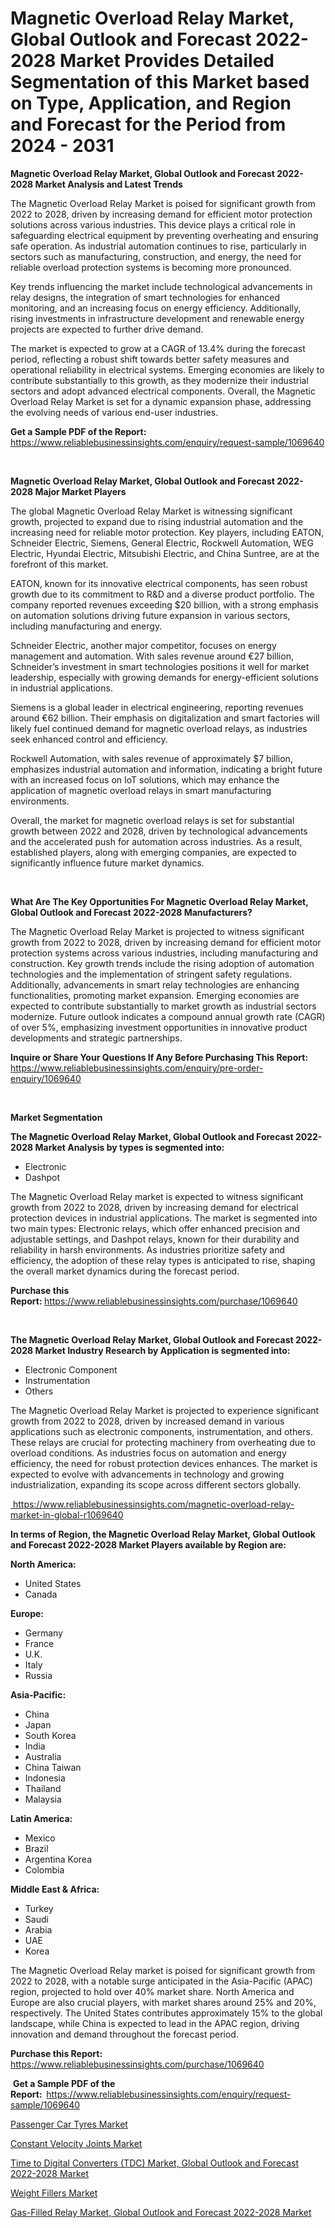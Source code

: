 <p><h1>Magnetic Overload Relay Market, Global Outlook and Forecast 2022-2028 Market Provides Detailed Segmentation of this Market based on Type, Application, and Region and Forecast for the Period from 2024 - 2031</h1></p><p><strong>Magnetic Overload Relay Market, Global Outlook and Forecast 2022-2028 Market Analysis and Latest Trends</strong></p>
<p><p>The Magnetic Overload Relay Market is poised for significant growth from 2022 to 2028, driven by increasing demand for efficient motor protection solutions across various industries. This device plays a critical role in safeguarding electrical equipment by preventing overheating and ensuring safe operation. As industrial automation continues to rise, particularly in sectors such as manufacturing, construction, and energy, the need for reliable overload protection systems is becoming more pronounced.</p><p>Key trends influencing the market include technological advancements in relay designs, the integration of smart technologies for enhanced monitoring, and an increasing focus on energy efficiency. Additionally, rising investments in infrastructure development and renewable energy projects are expected to further drive demand. </p><p>The market is expected to grow at a CAGR of 13.4% during the forecast period, reflecting a robust shift towards better safety measures and operational reliability in electrical systems. Emerging economies are likely to contribute substantially to this growth, as they modernize their industrial sectors and adopt advanced electrical components. Overall, the Magnetic Overload Relay Market is set for a dynamic expansion phase, addressing the evolving needs of various end-user industries.</p></p>
<p><strong>Get a Sample PDF of the Report:&nbsp;</strong> <a href="https://www.reliablebusinessinsights.com/enquiry/request-sample/1069640">https://www.reliablebusinessinsights.com/enquiry/request-sample/1069640</a></p>
<p>&nbsp;</p>
<p><strong>Magnetic Overload Relay Market, Global Outlook and Forecast 2022-2028 Major Market Players</strong></p>
<p><p>The global Magnetic Overload Relay Market is witnessing significant growth, projected to expand due to rising industrial automation and the increasing need for reliable motor protection. Key players, including EATON, Schneider Electric, Siemens, General Electric, Rockwell Automation, WEG Electric, Hyundai Electric, Mitsubishi Electric, and China Suntree, are at the forefront of this market.</p><p>EATON, known for its innovative electrical components, has seen robust growth due to its commitment to R&D and a diverse product portfolio. The company reported revenues exceeding $20 billion, with a strong emphasis on automation solutions driving future expansion in various sectors, including manufacturing and energy.</p><p>Schneider Electric, another major competitor, focuses on energy management and automation. With sales revenue around €27 billion, Schneider’s investment in smart technologies positions it well for market leadership, especially with growing demands for energy-efficient solutions in industrial applications.</p><p>Siemens is a global leader in electrical engineering, reporting revenues around €62 billion. Their emphasis on digitalization and smart factories will likely fuel continued demand for magnetic overload relays, as industries seek enhanced control and efficiency.</p><p>Rockwell Automation, with sales revenue of approximately $7 billion, emphasizes industrial automation and information, indicating a bright future with an increased focus on IoT solutions, which may enhance the application of magnetic overload relays in smart manufacturing environments.</p><p>Overall, the market for magnetic overload relays is set for substantial growth between 2022 and 2028, driven by technological advancements and the accelerated push for automation across industries. As a result, established players, along with emerging companies, are expected to significantly influence future market dynamics.</p></p>
<p>&nbsp;</p>
<p><strong>What Are The Key Opportunities For Magnetic Overload Relay Market, Global Outlook and Forecast 2022-2028 Manufacturers?</strong></p>
<p><p>The Magnetic Overload Relay Market is projected to witness significant growth from 2022 to 2028, driven by increasing demand for efficient motor protection systems across various industries, including manufacturing and construction. Key growth trends include the rising adoption of automation technologies and the implementation of stringent safety regulations. Additionally, advancements in smart relay technologies are enhancing functionalities, promoting market expansion. Emerging economies are expected to contribute substantially to market growth as industrial sectors modernize. Future outlook indicates a compound annual growth rate (CAGR) of over 5%, emphasizing investment opportunities in innovative product developments and strategic partnerships.</p></p>
<p><strong>Inquire or Share Your Questions If Any Before Purchasing This Report:</strong> <a href="https://www.reliablebusinessinsights.com/enquiry/pre-order-enquiry/1069640">https://www.reliablebusinessinsights.com/enquiry/pre-order-enquiry/1069640</a></p>
<p>&nbsp;</p>
<p><strong>Market Segmentation</strong></p>
<p><strong>The Magnetic Overload Relay Market, Global Outlook and Forecast 2022-2028 Market Analysis by types is segmented into:</strong></p>
<p><ul><li>Electronic</li><li>Dashpot</li></ul></p>
<p><p>The Magnetic Overload Relay market is expected to witness significant growth from 2022 to 2028, driven by increasing demand for electrical protection devices in industrial applications. The market is segmented into two main types: Electronic relays, which offer enhanced precision and adjustable settings, and Dashpot relays, known for their durability and reliability in harsh environments. As industries prioritize safety and efficiency, the adoption of these relay types is anticipated to rise, shaping the overall market dynamics during the forecast period.</p></p>
<p><strong>Purchase this Report:&nbsp;</strong><a href="https://www.reliablebusinessinsights.com/purchase/1069640">https://www.reliablebusinessinsights.com/purchase/1069640</a></p>
<p>&nbsp;</p>
<p><strong>The Magnetic Overload Relay Market, Global Outlook and Forecast 2022-2028 Market Industry Research by Application is segmented into:</strong></p>
<p><ul><li>Electronic Component</li><li>Instrumentation</li><li>Others</li></ul></p>
<p><p>The Magnetic Overload Relay Market is projected to experience significant growth from 2022 to 2028, driven by increased demand in various applications such as electronic components, instrumentation, and others. These relays are crucial for protecting machinery from overheating due to overload conditions. As industries focus on automation and energy efficiency, the need for robust protection devices enhances. The market is expected to evolve with advancements in technology and growing industrialization, expanding its scope across different sectors globally.</p></p>
<p><a href="https://www.reliablebusinessinsights.com/magnetic-overload-relay-market-in-global-r1069640">&nbsp;https://www.reliablebusinessinsights.com/magnetic-overload-relay-market-in-global-r1069640</a></p>
<p><strong>In terms of Region, the Magnetic Overload Relay Market, Global Outlook and Forecast 2022-2028 Market Players available by Region are:</strong></p>
<p>
    <p> <strong> North America: </strong>
        <ul>
            <li>United States</li>
            <li>Canada</li>
        </ul>
        </p> 
    <p> <strong> Europe: </strong>
        <ul>
            <li>Germany</li>
            <li>France</li>
            <li>U.K.</li>
            <li>Italy</li>
            <li>Russia</li>
        </ul>
        </p> 
    <p> <strong> Asia-Pacific: </strong>
        <ul>
            <li>China</li>
            <li>Japan</li>
            <li>South Korea</li>
            <li>India</li>
            <li>Australia</li>
            <li>China Taiwan</li>
            <li>Indonesia</li>
            <li>Thailand</li>
            <li>Malaysia</li>
        </ul>
        </p> 
    <p> <strong> Latin America: </strong>
        <ul>
            <li>Mexico</li>
            <li>Brazil</li>
            <li>Argentina Korea</li>
            <li>Colombia</li>
        </ul>
        </p> 
    <p> <strong> Middle East & Africa: </strong>
        <ul>
            <li>Turkey</li>
            <li>Saudi</li>
            <li>Arabia</li>
            <li>UAE</li>
            <li>Korea</li>
        </ul>
    </p>
    </p>
<p><p>The Magnetic Overload Relay market is poised for significant growth from 2022 to 2028, with a notable surge anticipated in the Asia-Pacific (APAC) region, projected to hold over 40% market share. North America and Europe are also crucial players, with market shares around 25% and 20%, respectively. The United States contributes approximately 15% to the global landscape, while China is expected to lead in the APAC region, driving innovation and demand throughout the forecast period.</p></p>
<p><strong>Purchase this Report: </strong><a href="https://www.reliablebusinessinsights.com/purchase/1069640">https://www.reliablebusinessinsights.com/purchase/1069640</a></p>
<p>&nbsp;<strong>Get a Sample PDF of the Report:&nbsp;&nbsp;</strong><a href="https://www.reliablebusinessinsights.com/enquiry/request-sample/1069640">https://www.reliablebusinessinsights.com/enquiry/request-sample/1069640</a></p>
<p><strong></strong></p>
<p><p><a href="https://www.linkedin.com/pulse/passenger-car-tyres-market-segmentation-geographical-regions-zn7ye?trackingId=xT%2FU%2FmiNSY2Krl4nAF5uzg%3D%3D">Passenger Car Tyres Market</a></p><p><a href="https://www.linkedin.com/pulse/global-constant-velocity-joints-industry-types-applications-uh1lc?trackingId=kZI1ezAkSEiFm17iRGG5DA%3D%3D">Constant Velocity Joints Market</a></p><p><a href="https://github.com/mauripalmi/Market-Research-Report-List-5/blob/main/time-to-digital-converters-tdc-market-global-outlook-and-forecast-2022-2028-market.md">Time to Digital Converters (TDC) Market, Global Outlook and Forecast 2022-2028 Market</a></p><p><a href="https://www.linkedin.com/pulse/evaluating-global-weight-fillers-market-trends-growth-p8hoc?trackingId=KG5MDnEGToGjfDVujYT6ZQ%3D%3D">Weight Fillers Market</a></p><p><a href="https://github.com/nicoletavirag/Market-Research-Report-List-5/blob/main/gas-filled-relay-market-global-outlook-and-forecast-2022-2028-market.md">Gas-Filled Relay Market, Global Outlook and Forecast 2022-2028 Market</a></p></p>